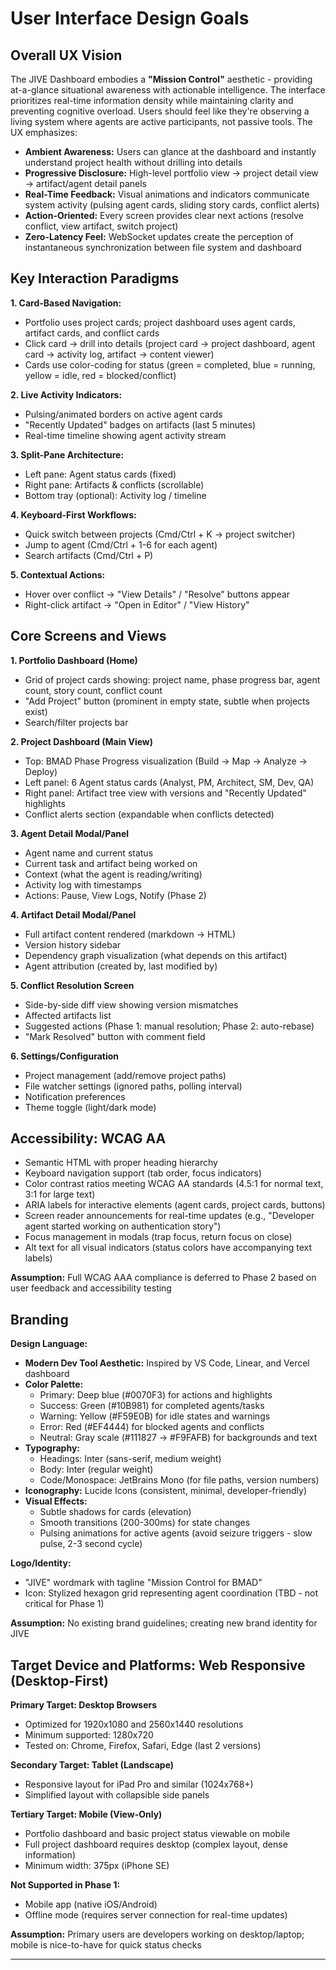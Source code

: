 # User Interface Design Goals

## Overall UX Vision

The JIVE Dashboard embodies a **"Mission Control"** aesthetic - providing at-a-glance situational awareness with actionable intelligence. The interface prioritizes real-time information density while maintaining clarity and preventing cognitive overload. Users should feel like they're observing a living system where agents are active participants, not passive tools. The UX emphasizes:

- **Ambient Awareness:** Users can glance at the dashboard and instantly understand project health without drilling into details
- **Progressive Disclosure:** High-level portfolio view → project detail view → artifact/agent detail panels
- **Real-Time Feedback:** Visual animations and indicators communicate system activity (pulsing agent cards, sliding story cards, conflict alerts)
- **Action-Oriented:** Every screen provides clear next actions (resolve conflict, view artifact, switch project)
- **Zero-Latency Feel:** WebSocket updates create the perception of instantaneous synchronization between file system and dashboard

## Key Interaction Paradigms

**1. Card-Based Navigation:**

- Portfolio uses project cards; project dashboard uses agent cards, artifact cards, and conflict cards
- Click card → drill into details (project card → project dashboard, agent card → activity log, artifact → content viewer)
- Cards use color-coding for status (green = completed, blue = running, yellow = idle, red = blocked/conflict)

**2. Live Activity Indicators:**

- Pulsing/animated borders on active agent cards
- "Recently Updated" badges on artifacts (last 5 minutes)
- Real-time timeline showing agent activity stream

**3. Split-Pane Architecture:**

- Left pane: Agent status cards (fixed)
- Right pane: Artifacts & conflicts (scrollable)
- Bottom tray (optional): Activity log / timeline

**4. Keyboard-First Workflows:**

- Quick switch between projects (Cmd/Ctrl + K → project switcher)
- Jump to agent (Cmd/Ctrl + 1-6 for each agent)
- Search artifacts (Cmd/Ctrl + P)

**5. Contextual Actions:**

- Hover over conflict → "View Details" / "Resolve" buttons appear
- Right-click artifact → "Open in Editor" / "View History"

## Core Screens and Views

**1. Portfolio Dashboard (Home)**

- Grid of project cards showing: project name, phase progress bar, agent count, story count, conflict count
- "Add Project" button (prominent in empty state, subtle when projects exist)
- Search/filter projects bar

**2. Project Dashboard (Main View)**

- Top: BMAD Phase Progress visualization (Build → Map → Analyze → Deploy)
- Left panel: 6 Agent status cards (Analyst, PM, Architect, SM, Dev, QA)
- Right panel: Artifact tree view with versions and "Recently Updated" highlights
- Conflict alerts section (expandable when conflicts detected)

**3. Agent Detail Modal/Panel**

- Agent name and current status
- Current task and artifact being worked on
- Context (what the agent is reading/writing)
- Activity log with timestamps
- Actions: Pause, View Logs, Notify (Phase 2)

**4. Artifact Detail Modal/Panel**

- Full artifact content rendered (markdown → HTML)
- Version history sidebar
- Dependency graph visualization (what depends on this artifact)
- Agent attribution (created by, last modified by)

**5. Conflict Resolution Screen**

- Side-by-side diff view showing version mismatches
- Affected artifacts list
- Suggested actions (Phase 1: manual resolution; Phase 2: auto-rebase)
- "Mark Resolved" button with comment field

**6. Settings/Configuration**

- Project management (add/remove project paths)
- File watcher settings (ignored paths, polling interval)
- Notification preferences
- Theme toggle (light/dark mode)

## Accessibility: WCAG AA

- Semantic HTML with proper heading hierarchy
- Keyboard navigation support (tab order, focus indicators)
- Color contrast ratios meeting WCAG AA standards (4.5:1 for normal text, 3:1 for large text)
- ARIA labels for interactive elements (agent cards, project cards, buttons)
- Screen reader announcements for real-time updates (e.g., "Developer agent started working on authentication story")
- Focus management in modals (trap focus, return focus on close)
- Alt text for all visual indicators (status colors have accompanying text labels)

**Assumption:** Full WCAG AAA compliance is deferred to Phase 2 based on user feedback and accessibility testing

## Branding

**Design Language:**

- **Modern Dev Tool Aesthetic:** Inspired by VS Code, Linear, and Vercel dashboard
- **Color Palette:**
  - Primary: Deep blue (#0070F3) for actions and highlights
  - Success: Green (#10B981) for completed agents/tasks
  - Warning: Yellow (#F59E0B) for idle states and warnings
  - Error: Red (#EF4444) for blocked agents and conflicts
  - Neutral: Gray scale (#111827 → #F9FAFB) for backgrounds and text
- **Typography:**
  - Headings: Inter (sans-serif, medium weight)
  - Body: Inter (regular weight)
  - Code/Monospace: JetBrains Mono (for file paths, version numbers)
- **Iconography:** Lucide Icons (consistent, minimal, developer-friendly)
- **Visual Effects:**
  - Subtle shadows for cards (elevation)
  - Smooth transitions (200-300ms) for state changes
  - Pulsing animations for active agents (avoid seizure triggers - slow pulse, 2-3 second cycle)

**Logo/Identity:**

- "JIVE" wordmark with tagline "Mission Control for BMAD"
- Icon: Stylized hexagon grid representing agent coordination (TBD - not critical for Phase 1)

**Assumption:** No existing brand guidelines; creating new brand identity for JIVE

## Target Device and Platforms: Web Responsive (Desktop-First)

**Primary Target: Desktop Browsers**

- Optimized for 1920x1080 and 2560x1440 resolutions
- Minimum supported: 1280x720
- Tested on: Chrome, Firefox, Safari, Edge (last 2 versions)

**Secondary Target: Tablet (Landscape)**

- Responsive layout for iPad Pro and similar (1024x768+)
- Simplified layout with collapsible side panels

**Tertiary Target: Mobile (View-Only)**

- Portfolio dashboard and basic project status viewable on mobile
- Full project dashboard requires desktop (complex layout, dense information)
- Minimum width: 375px (iPhone SE)

**Not Supported in Phase 1:**

- Mobile app (native iOS/Android)
- Offline mode (requires server connection for real-time updates)

**Assumption:** Primary users are developers working on desktop/laptop; mobile is nice-to-have for quick status checks

---
